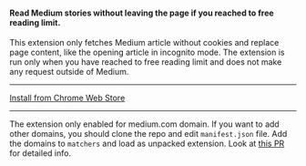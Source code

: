 #### Read Medium stories without leaving the page if you reached to free reading limit.

This extension only fetches Medium article without cookies and replace page content, like the opening article in incognito mode.
The extension is run only when you have reached to free reading limit and does not make any request outside of Medium.

----
[Install from Chrome Web Store](https://chrome.google.com/webstore/detail/read-medium-for-free/feckflmdfioohghkgojnilnlaelfgffl)

----

The extension only enabled for medium.com domain. If you want to add other domains, you should clone the repo and edit `manifest.json` file.
Add the domains to `matchers` and load as unpacked extension. Look at [this PR](https://github.com/mesuutt/read-medium-extension/pull/1) for detailed info.